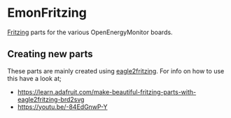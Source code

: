 # EmonFritzing
[Fritzing](http://fritzing.org/home/) parts for the various OpenEnergyMonitor boards.

## Creating new parts

These parts are mainly created using [eagle2fritzing](https://github.com/jeremypoulter/eagle2fritzing). For info on how to use this have a look at;
- https://learn.adafruit.com/make-beautiful-fritzing-parts-with-eagle2fritzing-brd2svg
- https://youtu.be/-84EdGnwP-Y

